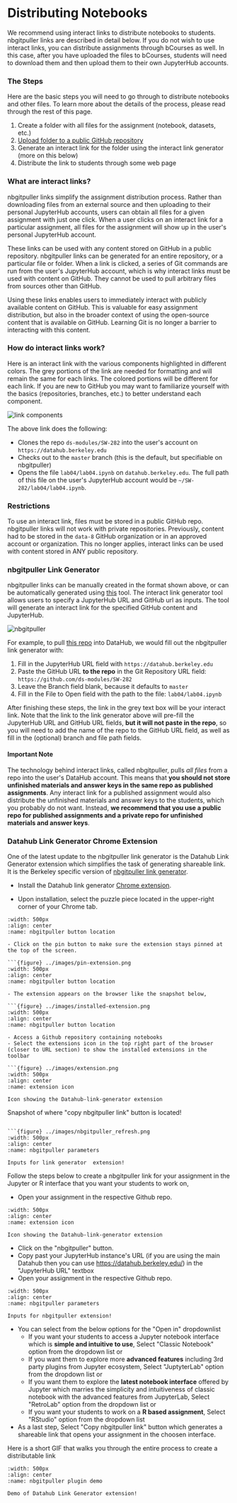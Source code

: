 # Distributing Notebooks

We recommend using interact links to distribute notebooks to students. nbgitpuller links are described in detail below. If you do not wish to use interact links, you can distribute assignments through bCourses as well. In this case, after you have uploaded the files to bCourses, students will need to download them and then upload them to their own JupyterHub accounts.

### The Steps

Here are the basic steps you will need to go through to distribute notebooks and other files. To learn more about the details of the process, please read through the rest of this page.

1. Create a folder with all files for the assignment \(notebook, datasets, etc.\)
2. [Upload folder to a public GitHub repository](/workflow/pushing-to-github.md)
3. Generate an interact link for the folder using the interact link generator (more on this below)
4. Distribute the link to students through some web page

### What are interact links?

nbgitpuller links simplify the assignment distribution process. Rather than downloading files from an external source and then uploading to their personal JupyterHub accounts, users can obtain all files for a given assignment with just one click. When a user clicks on an interact link for a particular assignment, all files for the assignment will show up in the user's personal JupyterHub account.

These links can be used with any content stored on GitHub in a public repository. nbgitpuller links can be generated for an entire repository, or a particular file or folder. When a link is clicked, a series of Git commands are run from the user's JupyterHub account, which is why interact links must be used with content on GitHub. They cannot be used to pull arbitrary files from sources other than GitHub.

Using these links enables users to immediately interact with publicly available content on GitHub. This is valuable for easy assignment distribution, but also in the broader context of using the open-source content that is available on GitHub. Learning Git is no longer a barrier to interacting with this content.

### How do interact links work?

Here is an interact link with the various components highlighted in different colors. The grey portions of the link are needed for formatting and will remain the same for each links. The colored portions will be different for each link. If you are new to GitHub you may want to familiarize yourself with the basics \(repositories, branches, etc.\) to better understand each component.

![link components](link-components.png)

The above link does the following:

* Clones the repo `ds-modules/SW-282` into the user's account on `https://datahub.berkeley.edu`
* Checks out to the `master` branch (this is the default, but specifiable on nbgitpuller)
* Opens the file `lab04/lab04.ipynb` on `datahub.berkeley.edu`. The full path of this file on the user's JupyterHub account would be `~/SW-282/lab04/lab04.ipynb`.

### Restrictions

To use an interact link, files must be stored in a public GitHub repo. nbgitpuller links will not work with private repositories. Previously, content had to be stored in the `data-8` GitHub organization or in an approved account or organization. This no longer applies, interact links can be used with content stored in ANY public repository.

### **nbgitpuller Link Generator**

nbgitpuller links can be manually created in the format shown above, or can be automatically generated using [this](https://jupyterhub.github.io/nbgitpuller/link?hub=https://datahub.berkeley.edu&repo=https://github.com/ds-modules/) tool. The interact link generator tool allows users to specify a JupyterHub URL and GitHub url as inputs. The tool will generate an interact link for the specified GitHub content and JupyterHub.

![nbgitpuller](nbgitpuller.png)

For example, to pull [this repo](https://github.com/ds-modules/SW-282/tree/master/lab04/lab04.ipynb) into DataHub, we would fill out the nbgitpuller link generator with:

1. Fill in the JupyterHub URL field with `https://datahub.berkeley.edu`
2. Paste the GitHub URL **to the repo** in the Git Repository URL field: `https://github.com/ds-modules/SW-282`
3. Leave the Branch field blank, because it defaults to `master`
4. Fill in the File to Open field with the path to the file: `lab04/lab04.ipynb`

After finishing these steps, the link in the grey text box will be your interact link. Note that the link to the link generator above will pre-fill the JupyterHub URL and GitHub URL fields, **but it will not paste in the repo**, so you will need to add the name of the repo to the GitHub URL field, as well as fill in the (optional) branch and file path fields.


<!--

For example, to pull [this](https://github.com/data-8/mcb-88-connector/tree/gh-pages/exercises/lab5) folder into a JupyterHub account on `datahub.berkeley.edu:`

* Select `datahub.berkeley.edu` as the desired hub
* Paste the GitHub url [https://github.com/data-8/mcb-88-connector/tree/gh-pages/exercises/lab5](https://github.com/data-8/mcb-88-connector/tree/gh-pages/exercises/lab5) into the generator
* Hit the convert button 

The output should be [https://datahub.berkeley.edu/user-redirect/interact?account=data-8&repo=mcb-88-connector&branch=gh-pages&path=exercises/lab5](https://datahub.berkeley.edu/user-redirect/interact?account=data-8&repo=mcb-88-connector&branch=gh-pages&path=exercises/lab5). This link will copy the desired folder into your JupyterHub account.

-->

#### **Important Note**

The technology behind interact links, called nbgitpuller, pulls _all files_ from a repo into the user's DataHub account. This means that **you should not store unfinished materials and answer keys in the same repo as published assignments**. Any interact link for a published assignment would also distribute the unfinished materials and answer keys to the students, which you probably do not want. Instead, **we recommend that you use a public repo for published assignments and a private repo for unfinished materials and answer keys**.

### Datahub Link Generator Chrome Extension

One of the latest update to the nbgitpuller link generator is the Datahub Link Generator extension which simplifies the task of generating shareable link. It is the Berkeley specific version of [nbgitpuller link generator](https://github.com/berkeley-dsep-infra/nbgitpuller-link-generator-webextension).

- Install the Datahub link generator [Chrome extension](https://chrome.google.com/webstore/detail/nbgitpuller-link-generato/hpdbdpklpmppnoibabdkkhnfhkkehgnc).

- Upon installation, select the puzzle piece located in the upper-right corner of your Chrome tab.

```{figure} ../images/link-generator.png
:width: 500px
:align: center
:name: nbgitpuller button location

- Click on the pin button to make sure the extension stays pinned at the top of the screen.

```{figure} ../images/pin-extension.png
:width: 500px
:align: center
:name: nbgitpuller button location

- The extension appears on the browser like the snapshot below,

```{figure} ../images/installed-extension.png
:width: 500px
:align: center
:name: nbgitpuller button location

- Access a Github repository containing notebooks
- Select the extensions icon in the top right part of the browser (closer to URL section) to show the installed extensions in the toolbar

```{figure} ../images/extension.png
:width: 500px
:align: center
:name: extension icon

Icon showing the Datahub-link-generator extension
```

Snapshot of where "copy nbgitpuller link" button is located!
```

```{figure} ../images/nbgitpuller_refresh.png
:width: 500px
:align: center
:name: nbgitpuller parameters

Inputs for link generator  extension!
```

Follow the steps below to create a nbgitpuller link for your assignment in the Jupyter or R interface that you want your students to work on,

- Open your assignment in the respective Github repo. 

```{figure} ../images/extension.png
:width: 500px
:align: center
:name: extension icon

Icon showing the Datahub-link-generator extension
```

- Click on the "nbgitpuller" button. 
- Copy past your JupyterHub instance's URL (if you are using the main Datahub then you can use https://datahub.berkeley.edu/) in the "JupyterHub URL" textbox
- Open your assignment in the respective Github repo. 

```{figure} ../images/nbgitpuller_refresh.png
:width: 500px
:align: center
:name: nbgitpuller parameters

Inputs for nbgitpuller extension!
```
- You can select from the below options for the "Open in" dropdownlist 
	- If you want your students to access a Jupyter notebook interface which is **simple and intuitive to use**, Select "Classic Notebook" option from the dropdown list or
	- If you want them to explore more **advanced features** including 3rd party plugins from Jupyter ecosystem, Select "JuptyterLab" option from the dropdown list or
	- If you want them to explore the **latest notebook interface** offered by Jupyter which marries the simplicity and intuitiveness of classic notebook with the advanced features from JupyterLab, Select "RetroLab" option from the dropdown list or
	- If you want your students to work on a **R based assignment**, Select "RStudio" option from the dropdown list
- As a last step, Select "Copy nbgitpuller link" button which generates a shareable link that opens your assignment in the choosen interface. 

Here is a short GIF that walks you through the entire process to create a distributable link

```{FIGURE} ../IMAGES/NBGITPULLER_DEMo.gif
:width: 500px
:align: center
:name: nbgitpuller plugin demo

Demo of Datahub Link Generator extension!
```
